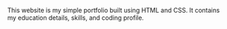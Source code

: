 This website is my simple portfolio built using HTML and CSS. It contains my education details, skills, and coding profile.
